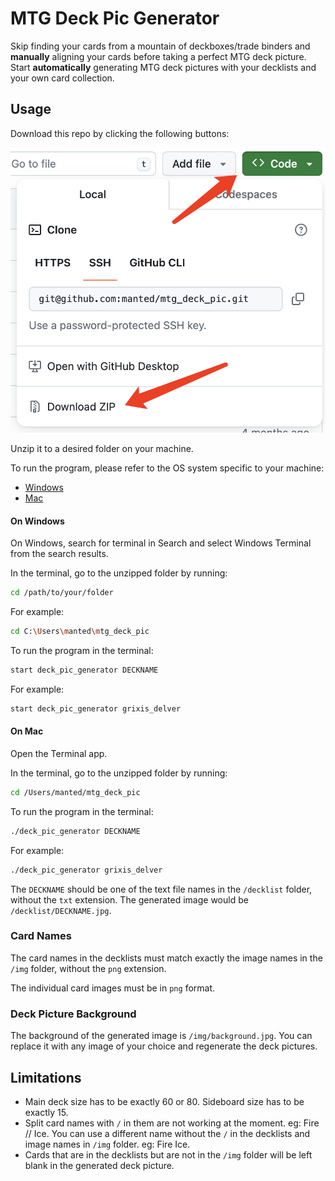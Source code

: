 # MTG Deck Pic Generator
Skip finding your cards from a mountain of deckboxes/trade binders and **manually** aligning your cards before taking a perfect MTG deck picture. Start **automatically** generating MTG deck pictures with your decklists and your own card collection.

## Usage
Download this repo by clicking the following buttons:

![download](https://github.com/manted/mtg_deck_pic/blob/main/screenshots/download.png?raw=true)

Unzip it to a desired folder on your machine.

To run the program, please refer to the OS system specific to your machine:
- [Windows](#on-windows)
- [Mac](#on-mac)

#### On Windows
On Windows, search for terminal in Search and select Windows Terminal from the search results.

In the terminal, go to the unzipped folder by running:
```sh
cd /path/to/your/folder
```

For example:
```sh
cd C:\Users\manted\mtg_deck_pic
```

To run the program in the terminal:

```sh
start deck_pic_generator DECKNAME
```

For example:
```sh
start deck_pic_generator grixis_delver
```

#### On Mac
Open the Terminal app.

In the terminal, go to the unzipped folder by running:
```sh
cd /Users/manted/mtg_deck_pic
```

To run the program in the terminal:

```sh
./deck_pic_generator DECKNAME
```

For example:
```sh
./deck_pic_generator grixis_delver
```

The `DECKNAME` should be one of the text file names in the `/decklist` folder, without the `txt` extension. The generated image would be `/decklist/DECKNAME.jpg`.

### Card Names
The card names in the decklists must match exactly the image names in the `/img` folder, without the `png` extension.

The individual card images must be in `png` format.

### Deck Picture Background
The background of the generated image is `/img/background.jpg`. You can replace it with any image of your choice and regenerate the deck pictures.

## Limitations
- Main deck size has to be exactly 60 or 80. Sideboard size has to be exactly 15.
- Split card names with `/` in them are not working at the moment. eg: Fire // Ice. You can use a different name without the `/` in the decklists and image names in `/img` folder. eg: Fire Ice.
- Cards that are in the decklists but are not in the `/img` folder will be left blank in the generated deck picture.
